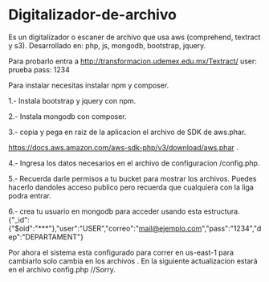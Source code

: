 # Digitalizador-de-archivo
Es un digitalizador o escaner de archivo que usa aws (comprehend, textract y s3). Desarrollado en: php, js, mongodb, bootstrap, jquery.

Para probarlo entra a http://transformacion.udemex.edu.mx/Textract/
user: prueba
pass: 1234

Para instalar necesitas instalar npm y composer.

1.- Instala bootstrap y jquery con npm.

2.- Instala mongodb con composer.

3.- copia y pega en raiz de la aplicacion el archivo de SDK de aws.phar.

https://docs.aws.amazon.com/aws-sdk-php/v3/download/aws.phar .

4.- Ingresa los datos necesarios en el archivo de configuracion /config.php.

5.- Recuerda darle permisos a tu bucket para mostrar los archivos. Puedes hacerlo dandoles acceso publico pero recuerda que cualquiera con la liga podra entrar.

6.- crea tu usuario en mongodb para acceder usando esta estructura.
{"_id":{"$oid":"***"},"user":"USER","correo":"mail@ejemplo.com","pass":"1234","dep":"DEPARTAMENT"}

Por ahora el sistema esta configurado para correr en us-east-1 para cambiarlo solo cambia en los archivos . En la siguiente actualizacion estará en el archivo config.php 
//Sorry.
